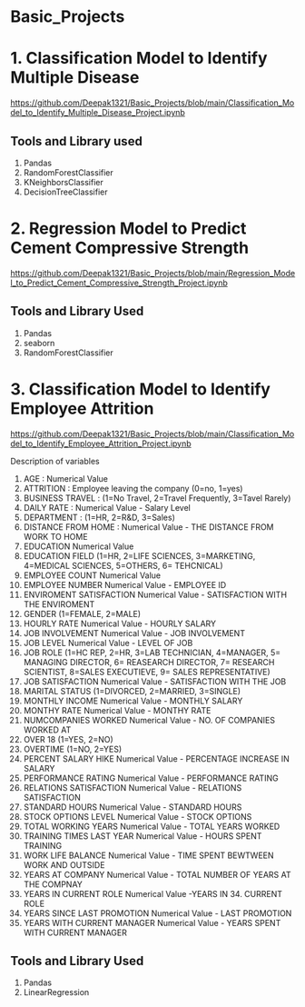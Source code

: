 # Basic_Projects

# 1. Classification Model to Identify Multiple Disease

https://github.com/Deepak1321/Basic_Projects/blob/main/Classification_Model_to_Identify_Multiple_Disease_Project.ipynb

## Tools and Library used
1. Pandas
2. RandomForestClassifier
3. KNeighborsClassifier
3. DecisionTreeClassifier

## 

# 2. Regression Model to Predict Cement Compressive Strength

https://github.com/Deepak1321/Basic_Projects/blob/main/Regression_Model_to_Predict_Cement_Compressive_Strength_Project.ipynb

## Tools and Library Used
1. Pandas
2. seaborn
3. RandomForestClassifier


 
 
# 3. Classification Model to Identify Employee Attrition

https://github.com/Deepak1321/Basic_Projects/blob/main/Classification_Model_to_Identify_Employee_Attrition_Project.ipynb

Description of variables

1. AGE :	Numerical Value
2. ATTRITION :	Employee leaving the company (0=no, 1=yes)
3. BUSINESS TRAVEL	: (1=No Travel, 2=Travel Frequently, 3=Tavel Rarely)
4. DAILY RATE	: Numerical Value - Salary Level
5. DEPARTMENT : 	(1=HR, 2=R&D, 3=Sales)
6. DISTANCE FROM HOME :	Numerical Value - THE DISTANCE FROM WORK TO HOME
7. EDUCATION	Numerical Value
8. EDUCATION FIELD	(1=HR, 2=LIFE SCIENCES, 3=MARKETING, 4=MEDICAL SCIENCES, 5=OTHERS, 6= TEHCNICAL)
9. EMPLOYEE COUNT	Numerical Value
10. EMPLOYEE NUMBER	Numerical Value - EMPLOYEE ID
11. ENVIROMENT SATISFACTION	Numerical Value - SATISFACTION WITH THE ENVIROMENT
12. GENDER	(1=FEMALE, 2=MALE)
13. HOURLY RATE	Numerical Value - HOURLY SALARY
14. JOB INVOLVEMENT	Numerical Value - JOB INVOLVEMENT
15. JOB LEVEL	Numerical Value - LEVEL OF JOB
16. JOB ROLE	(1=HC REP, 2=HR, 3=LAB TECHNICIAN, 4=MANAGER, 5= MANAGING DIRECTOR, 6= REASEARCH DIRECTOR, 7= RESEARCH SCIENTIST, 8=SALES EXECUTIEVE, 9= SALES REPRESENTATIVE)
17. JOB SATISFACTION	Numerical Value - SATISFACTION WITH THE JOB
18. MARITAL STATUS	(1=DIVORCED, 2=MARRIED, 3=SINGLE)
19. MONTHLY INCOME	Numerical Value - MONTHLY SALARY
20. MONTHY RATE	Numerical Value - MONTHY RATE
21. NUMCOMPANIES WORKED	Numerical Value - NO. OF COMPANIES WORKED AT
22. OVER 18	(1=YES, 2=NO)
23. OVERTIME	(1=NO, 2=YES)
24. PERCENT SALARY HIKE	Numerical Value - PERCENTAGE INCREASE IN SALARY
25. PERFORMANCE RATING	Numerical Value - PERFORMANCE RATING
26. RELATIONS SATISFACTION	Numerical Value - RELATIONS SATISFACTION
27. STANDARD HOURS	Numerical Value - STANDARD HOURS
28. STOCK OPTIONS LEVEL	Numerical Value - STOCK OPTIONS
29. TOTAL WORKING YEARS	Numerical Value - TOTAL YEARS WORKED
30. TRAINING TIMES LAST YEAR	Numerical Value - HOURS SPENT TRAINING
31. WORK LIFE BALANCE	Numerical Value - TIME SPENT BEWTWEEN WORK AND OUTSIDE
32. YEARS AT COMPANY	Numerical Value - TOTAL NUMBER OF YEARS AT THE COMPNAY
33. YEARS IN CURRENT ROLE	Numerical Value -YEARS IN 34. CURRENT ROLE
34. YEARS SINCE LAST PROMOTION	Numerical Value - LAST PROMOTION
35. YEARS WITH CURRENT MANAGER	Numerical Value - YEARS SPENT WITH CURRENT MANAGER

## Tools and Library Used
1. Pandas
2. LinearRegression



